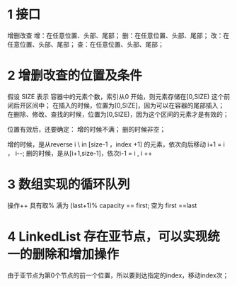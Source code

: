 # 1  接口
增删改查
增：在任意位置、头部、尾部；
删：在任意位置、头部、尾部；
改：在任意位置、头部、尾部；
查：在任意位置、头部、尾部；

#  2 增删改查的位置及条件
假设 SIZE 表示 容器中的元素个数，索引从0 开始，则元素存储在[0,SIZE) 这个前闭后开区间中；
在插入的时候，位置为[0,SIZE]，因为可以在容器的尾部插入；
在删除、修改、查找的时候，位置为[0,SIZE)，因为这个区间的元素才是有效的；

位置有效后，还要确定：
增的时候不满；
删的时候非空；

增的时候，是从reverse i \ in [size-1 ，index +1] 的元素，依次向后移动  i+1 = i ，  i--;
删的时候，是从[i+1,size-1]，依次i-1 = i , i ++ 

# 3  数组实现的循环队列
操作++ 具有取%
满为 (last+1)% capacity ==  first;
空为  first ==last

# 4  LinkedList 存在亚节点，可以实现统一的删除和增加操作
由于亚节点为第0个节点的前一个位置，所以要到达指定的index，移动index次；

